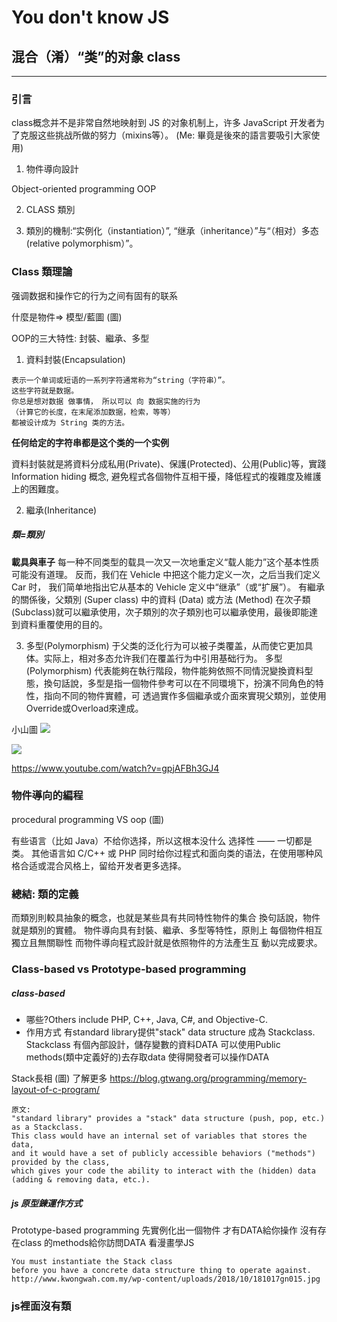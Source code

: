 # You don't know JS
## 混合（淆）“类”的对象 class
***
### 引言
class概念并不是非常自然地映射到 JS 的对象机制上，许多 JavaScript 开发者为了克服这些挑战所做的努力（mixins等）。
(Me: 畢竟是後來的語言要吸引大家使用)

1. 物件導向設計
<a src='https://zh.wikipedia.org/wiki/%E9%9D%A2%E5%90%91%E5%AF%B9%E8%B1%A1%E7%A8%8B%E5%BA%8F%E8%AE%BE%E8%AE%A1'>
Object-oriented programming OOP
</a>

2. CLASS 類別

3. 類別的機制:“实例化（instantiation）”, “继承（inheritance）”与“（相对）多态(relative polymorphism）”。


### Class 類理論

强调数据和操作它的行为之间有固有的联系

什麼是物件=> 模型/藍圖
(圖)

OOP的三大特性: 封裝、繼承、多型
1. 資料封裝(Encapsulation)
```
表示一个单词或短语的一系列字符通常称为“string（字符串）”。
这些字符就是数据。
你总是想对数据 做事情， 所以可以 向 数据实施的行为
（计算它的长度，在末尾添加数据，检索，等等）
都被设计成为 String 类的方法。
```
   **任何给定的字符串都是这个类的一个实例**

   資料封裝就是將資料分成私用(Private)、保護(Protected)、公用(Public)等，實踐 Information hiding 概念, 避免程式各個物件互相干擾，降低程式的複雜度及維護上的困難度。

2. 繼承(Inheritance)
  ##### 類=類別
  **載具與車子**
  每一种不同类型的载具一次又一次地重定义“载人能力”这个基本性质可能没有道理。
  反而，我们在 Vehicle 中把这个能力定义一次，之后当我们定义 Car 时，
  我们简单地指出它从基本的 Vehicle 定义中“继承”（或“扩展”）。
  有繼承的關係後，父類別 (Super class) 中的資料 (Data) 或方法 (Method) 在次子類(Subclass)就可以繼承使用，次子類別的次子類別也可以繼承使用，最後即能達到資料重覆使用的目的。

3. 多型(Polymorphism)
   于父类的泛化行为可以被子类覆盖，从而使它更加具体。实际上，相对多态允许我们在覆盖行为中引用基础行为。
   多型(Polymorphism) 代表能夠在執行階段，物件能夠依照不同情況變換資料型態，換句話說，多型是指一個物件參考可以在不同環境下，扮演不同角色的特性，指向不同的物件實體，可 透過實作多個繼承或介面來實現父類別，並使用Override或Overload來達成。

小山圖
<img src="https://www.evernote.com/shard/s493/res/c002ca1c-6ec3-4b08-9046-0d00224d1426">

![](https://drive.google.com/file/d/1V9ukA1l90Dd_FAubxclL8x1gMOZEWWty/view?usp=sharing)

https://www.youtube.com/watch?v=gpjAFBh3GJ4

### 物件導向的編程

procedural programming
VS oop
(圖)

有些语言（比如 Java）不给你选择，所以这根本没什么 选择性 —— 一切都是类。
其他语言如 C/C++ 或 PHP 同时给你过程式和面向类的语法，在使用哪种风格合适或混合风格上，留给开发者更多选择。

### 總結: 類的定義
而類別則較具抽象的概念，也就是某些具有共同特性物件的集合
換句話說，物件就是類別的實體。
物件導向具有封裝、繼承、多型等特性，原則上 每個物件相互獨立且無關聯性
而物件導向程式設計就是依照物件的方法產生互 動以完成要求。

### Class-based vs Prototype-based programming
##### class-based

* 哪些?Others include PHP, C++, Java, C#, and Objective-C.
* 作用方式
有standard library提供"stack" data structure  成為  Stackclass.
Stackclass 有個內部設計，儲存變數的資料DATA
可以使用Public methods(類中定義好的)去存取data
使得開發者可以操作DATA

Stack長相
(圖)
了解更多
https://blog.gtwang.org/programming/memory-layout-of-c-program/

 ```
 原文:
 "standard library" provides a "stack" data structure (push, pop, etc.) as a Stackclass.
This class would have an internal set of variables that stores the data,
and it would have a set of publicly accessible behaviors ("methods") provided by the class,
which gives your code the ability to interact with the (hidden) data (adding & removing data, etc.).
```

##### js 原型鍊運作方式
Prototype-based programming
先實例化出一個物件
才有DATA給你操作
沒有存在class 的methods給你訪問DATA
<a src="https://www.deviantart.com/stumbling-poncho/art/Grasping-Prototype-Based-Programming-269761176">看漫畫學JS</a>

```
You must instantiate the Stack class
before you have a concrete data structure thing to operate against.
http://www.kwongwah.com.my/wp-content/uploads/2018/10/181017gn015.jpg
```
### js裡面沒有類

